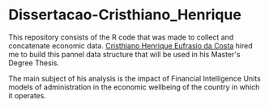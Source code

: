 # Dissertacao-Cristhiano_Henrique

This repository consists of the R code that was made to collect and concatenate economic data. [Cristhiano Henrique Eufrasio da Costa](http://lattes.cnpq.br/9252323905076913) hired me to build this pannel data structure that will be used in his Master's Degree Thesis.

The main subject of his analysis is the impact of Financial Intelligence Units models of administration in the economic wellbeing of the country in which it operates.
